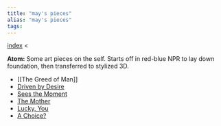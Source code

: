 ```yaml
---
title: "may's pieces"
alias: "may's pieces"
tags: 
---
```


[index](/.md) < 

**Atom:** Some art pieces on the self. Starts off in red-blue NPR to lay down foundation, then transferred to stylized 3D. 

- [[The Greed of Man]]
- [Driven by Desire](driven-by-desire.md)
- [Sees the Moment](sees-the-moment.md)
- [The Mother](the-mother.md)
- [Lucky, You](lucky-you.md)
- [ A Choice?](a-choice.md)